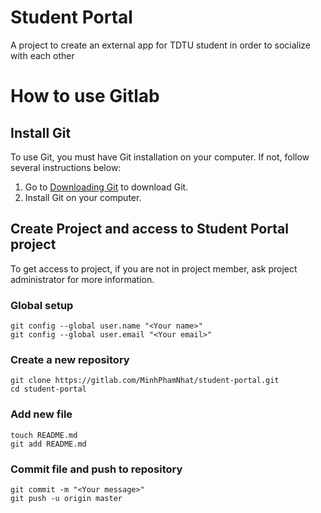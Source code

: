 # Student Portal

A project to create an external app for TDTU student in order to socialize with each other

# How to use Gitlab

## Install Git

To use Git, you must have Git installation on your computer. If not, follow several instructions below:
1. Go to <a href="https://git-scm.com/download/win">Downloading Git</a> to download Git.
2. Install Git on your computer.

## Create Project and access to Student Portal project

To get access to project, if you are not in project member, ask project administrator for more information.

### Global setup
```
git config --global user.name "<Your name>"
git config --global user.email "<Your email>"
```
### Create a new repository
```
git clone https://gitlab.com/MinhPhamNhat/student-portal.git
cd student-portal
```

### Add new file
```
touch README.md
git add README.md
```

### Commit file and push to repository
```
git commit -m "<Your message>"
git push -u origin master
```


